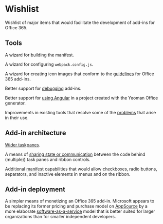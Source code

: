 # Wishlist

Wishlist of major items that would facilitate the development of add-ins for Office 365.

## Tools

A wizard for building the manifest.

A wizard for configuring `webpack.config.js`.

A wizard for creating icon images that conform to the [guidelines](https://docs.microsoft.com/en-us/office/dev/add-ins/design/add-in-icons-monoline) for Office 365 add-ins.

Better support for [debugging](../Issues/Debugging.md) add-ins.

Better support for [using Angular](../Issues/Tools.md##Yeoman-Office-Generator) in a project created with the Yeoman Office generator.

Improvements in existing tools that resolve some of the [problems](../Issues/Tools.md) that arise in their use.

## Add-in architecture

[Wider taskpanes](../Issues/Appearance.md).

A means of [sharing state or communication](../Issues/Architecture.md) between the code behind (multiple)) task panes and ribbon controls.

Additional [manifest](../Issues/Manifest.md) capabilities that would allow checkboxes, radio buttons, separators, and inactive elements in menus and on the ribbon.

## Add-in deployment

A simpler means of monetizing an Office 365 add-in.  Microsoft appears to be replacing its former pricing and purchase model on [AppSource](https://appsource.microsoft.com/en-US/) by a more elaborate [software-as-a-service](https://docs.microsoft.com/en-us/office/dev/store/monetize-addins-through-microsoft-commercial-marketplace) model that is better suited for larger organizations than for smaller independent developers.

